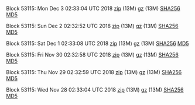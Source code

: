 Block 53115: Mon Dec  3 02:33:04 UTC 2018 [zip](https://files.01coin.io/testnet/2018-12-03/bootstrap.dat.zip) (13M) [gz](https://files.01coin.io/testnet/2018-12-03/bootstrap.dat.tar.gz) (13M) [SHA256](https://files.01coin.io/testnet/2018-12-03/sha256.txt) [MD5](https://files.01coin.io/testnet/2018-12-03/md5.txt)

Block 53115: Sun Dec  2 02:32:52 UTC 2018 [zip](https://files.01coin.io/testnet/2018-12-02/bootstrap.dat.zip) (13M) [gz](https://files.01coin.io/testnet/2018-12-02/bootstrap.dat.tar.gz) (13M) [SHA256](https://files.01coin.io/testnet/2018-12-02/sha256.txt) [MD5](https://files.01coin.io/testnet/2018-12-02/md5.txt)

Block 53115: Sat Dec  1 02:33:08 UTC 2018 [zip](https://files.01coin.io/testnet/2018-12-01/bootstrap.dat.zip) (13M) [gz](https://files.01coin.io/testnet/2018-12-01/bootstrap.dat.tar.gz) (13M) [SHA256](https://files.01coin.io/testnet/2018-12-01/sha256.txt) [MD5](https://files.01coin.io/testnet/2018-12-01/md5.txt)

Block 53115: Fri Nov 30 02:32:58 UTC 2018 [zip](https://files.01coin.io/testnet/2018-11-30/bootstrap.dat.zip) (13M) [gz](https://files.01coin.io/testnet/2018-11-30/bootstrap.dat.tar.gz) (13M) [SHA256](https://files.01coin.io/testnet/2018-11-30/sha256.txt) [MD5](https://files.01coin.io/testnet/2018-11-30/md5.txt)

Block 53115: Thu Nov 29 02:32:59 UTC 2018 [zip](https://files.01coin.io/testnet/2018-11-29/bootstrap.dat.zip) (13M) [gz](https://files.01coin.io/testnet/2018-11-29/bootstrap.dat.tar.gz) (13M) [SHA256](https://files.01coin.io/testnet/2018-11-29/sha256.txt) [MD5](https://files.01coin.io/testnet/2018-11-29/md5.txt)

Block 53115: Wed Nov 28 02:33:04 UTC 2018 [zip](https://files.01coin.io/testnet/2018-11-28/bootstrap.dat.zip) (13M) [gz](https://files.01coin.io/testnet/2018-11-28/bootstrap.dat.tar.gz) (13M) [SHA256](https://files.01coin.io/testnet/2018-11-28/sha256.txt) [MD5](https://files.01coin.io/testnet/2018-11-28/md5.txt)
